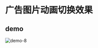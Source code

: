 # 广告图片动画切换效果

## demo

![demo-8](https://github.com/vxhly/web-demo/blob/master/demo-8/images/demo-8.png)
